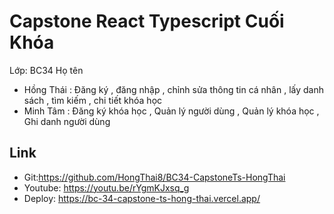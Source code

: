 # Capstone React Typescript Cuối Khóa

Lớp: BC34 
 Họ tên
- Hồng Thái : Đăng ký , đăng nhập , chỉnh sửa thông tin cá nhân , lấy danh sách , tìm kiếm , chi tiết khóa học 
- Minh Tâm :  Đăng ký khóa học , Quản lý người dùng , Quản lý khóa học , Ghi danh người dùng

## Link
- Git:https://github.com/HongThai8/BC34-CapstoneTs-HongThai
- Youtube: https://youtu.be/rYgmKJxsq_g
- Deploy: https://bc-34-capstone-ts-hong-thai.vercel.app/
